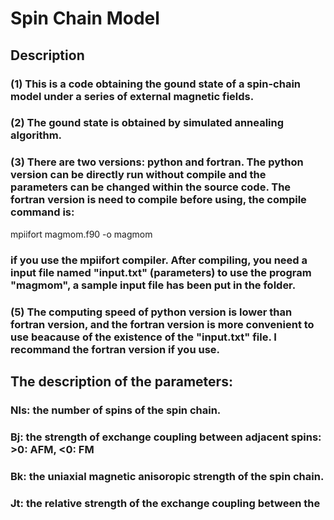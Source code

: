 # Spin Chain Model
## Description
### (1) This is a code obtaining the gound state of a spin-chain model under a series of external magnetic fields.
### (2) The gound state is obtained by simulated annealing algorithm.
### (3) There are two versions: python and fortran. The python version can be directly run without compile and the parameters can be changed within the source code. The fortran version is need to compile before using, the compile command is:
mpiifort magmom.f90 -o magmom
### if you use the mpiifort compiler. After compiling, you need a input file named "input.txt" (parameters) to use the program "magmom", a sample input file has been put in the folder.
### (5) The computing speed of python version is lower than fortran version, and the fortran version is more convenient to use beacause of the existence of the "input.txt" file. I recommand the fortran version if you use.
## The description of the parameters:
### Nls: the number of spins of the spin chain.
### Bj: the strength of exchange coupling between adjacent spins: >0: AFM, <0: FM
### Bk: the uniaxial magnetic anisoropic strength of the spin chain.
### Jt: the relative strength of the exchange coupling between the 
